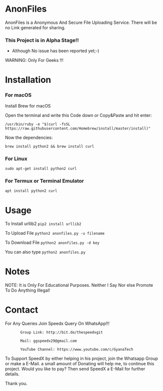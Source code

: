 # AnonFiles
AnonFiles is a Anonymous And Secure File Uploading Service.
There will be no Link generated for sharing.

### This Project is in Alpha Stage!!

- Although No issue has been reported yet;-)

WARNING: Only For Geeks !!!

# Installation

### For macOS
 
Install Brew for macOS

Open the terminal and write this Code down or Copy&Paste and hit enter:

```/usr/bin/ruby -e "$(curl -fsSL https://raw.githubusercontent.com/Homebrew/install/master/install)"```

Now the dependencies:

```brew install python2 && brew install curl```

### For Linux
```sudo apt-get install python2 curl```

### For Termux or Terminal Emulator

```apt install python2 curl```

# Usage

To Install urllib2
```pip2 install urllib2```

To Upload File
```python2 anonfiles.py -u filename```

To Download File
```python2 anonfiles.py -d key```

You can also type 
```python2 anonfiles.py```

# Notes

 NOTE: It is Only For Educational Purposes. Neither I Say Nor else Promote To Do Anything Illegal!
      
# Contact

 For Any Queries Join Speedx Query On WhatsApp!!!
          
           Group Link: http://bit.do/thespeedxgit

           Mail: ggspeedx29@gmail.com

           YouTube Channel: https://www.youtube.com/c/GyanaTech

To Support SpeedX by either helping in his project, join the Whatsapp Group or make a E-Mail.
a small amount of Donating will help me, to continue this project. Would you like to pay? Then send SpeedX a E-Mail for further details.

Thank you.
